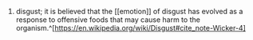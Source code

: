 1. disgust; it is believed that the [[emotion]] of disgust has evolved as a response to offensive foods that may cause harm to the organism.^[https://en.wikipedia.org/wiki/Disgust#cite_note-Wicker-4]